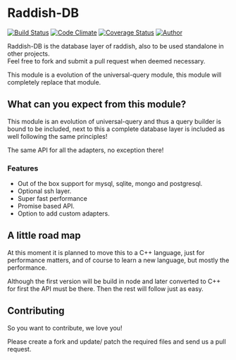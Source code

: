 # Raddish-DB

[![Build Status](https://img.shields.io/travis/getraddished/raddish-db.svg?style=flat-square)](https://travis-ci.org/getraddished/raddish-db)
[![Code Climate](https://img.shields.io/codeclimate/github/getraddished/raddish-db.svg?style=flat-square)](https://codeclimate.com/github/getraddished/raddish-db)
[![Coverage Status](https://img.shields.io/codeclimate/coverage/github/getraddished/raddish-db.svg?style=flat-square)](https://coveralls.io/r/JaspervRijbroek/raddish?branch=develop)
[![Author](https://img.shields.io/badge/author-%40jaspervrijbro-brightgreen.svg?style=flat-square)](https://twitter.com/JaspervanRijbro)

Raddish-DB is the database layer of raddish, also to be used standalone in other projects.  
Feel free to fork and submit a pull request when deemed necessary.

This module is a evolution of the universal-query module, this module will completely replace that module.

## What can you expect from this module?
This module is an evolution of universal-query and thus a query builder is bound to be included,
next to this a complete database layer is included as well following the same principles!

The same API for all the adapters, no exception there!

### Features

- Out of the box support for mysql, sqlite, mongo and postgresql.
- Optional ssh layer.
- Super fast performance
- Promise based API.
- Option to add custom adapters.

## A little road map
At this moment it is planned to move this to a C++ language, just for performance matters,
and of course to learn a new language, but mostly the performance.

Although the first version will be build in node and later converted to C++ for first the API must be there.
Then the rest will follow just as easy.

## Contributing
So you want to contribute, we love you!

Please create a fork and update/ patch the required files and send us a pull request.
